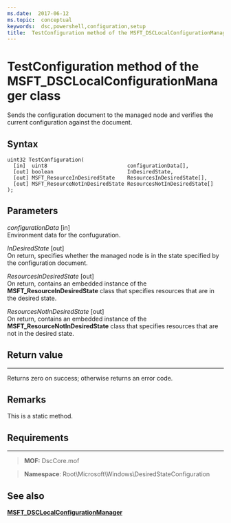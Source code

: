 ```yaml
---
ms.date:  2017-06-12
ms.topic:  conceptual
keywords:  dsc,powershell,configuration,setup
title:  TestConfiguration method of the MSFT_DSCLocalConfigurationManager class
---
```


# TestConfiguration method of the MSFT_DSCLocalConfigurationManager class

Sends the configuration document to the managed node and verifies the current configuration against the document.

Syntax
------

```mof
uint32 TestConfiguration(
  [in]  uint8                          configurationData[],
  [out] boolean                        InDesiredState,
  [out] MSFT_ResourceInDesiredState    ResourcesInDesiredState[],
  [out] MSFT_ResourceNotInDesiredState ResourcesNotInDesiredState[]
);
```

Parameters
----------

*configurationData* \[in\]  
Environment data for the confuguration.

*InDesiredState* \[out\]  
On return, specifies whether the managed node is in the state specified by the configuration document.

*ResourcesInDesiredState* \[out\]  
On return, contains an embedded instance of the **MSFT_ResourceInDesiredState** class that specifies resources that are in the desired state.

*ResourcesNotInDesiredState* \[out\]  
On return, contains an embedded instance of the **MSFT_ResourceNotInDesiredState** class that specifies resources that are not in the desired state.

## Return value
------------

Returns zero on success; otherwise returns an error code.

## Remarks

This is a static method.

## Requirements
------------
>**MOF:** DscCore.mof

>**Namespace**: Root\Microsoft\Windows\DesiredStateConfiguration


## See also


[**MSFT_DSCLocalConfigurationManager**](msft-dsclocalconfigurationmanager.md)


 

 



